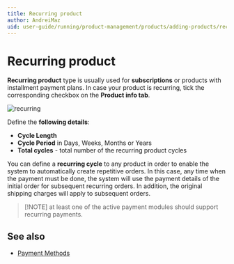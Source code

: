 ```yaml
---
title: Recurring product
author: AndreiMaz
uid: user-guide/running/product-management/products/adding-products/recurring-products
---
```


# Recurring product

**Recurring product** type is usually used for **subscriptions** or products with installment payment plans. In case your product is recurring, tick the corresponding checkbox on the **Product info tab**.

![recurring](_static/recurring-product/recurring.png)

Define the **following details**:

- **Cycle Length**
- **Cycle Period** in Days, Weeks, Months or Years
- **Total cycles** - total number of the recurring product cycles

You can define a **recurring cycle** to any product in order to enable the system to automatically create repetitive orders. In this case, any time when the payment must be done, the system will use the payment details of the initial order for subsequent recurring orders. In addition, the original shipping charges will apply to subsequent orders.

> [!NOTE] at least one of the active payment modules should support recurring payments.

## See also

- [Payment Methods](xref:user-guide/configuring/settingup/payments/payment-methods)